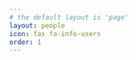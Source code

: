 ```yaml
---
# the default layout is 'page'
layout: people
icon: fas fa-info-users
order: 1
---
```


<!-- > Add Markdown syntax content to file `_tabs/about.md`{: .filepath } and it will show up on this page.
{: .prompt-tip } -->

